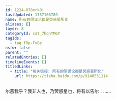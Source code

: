 ```yaml
---
id: 1224-078xrk8j
lastUpdated: 1757166789
name: 所有的阴谋论都是荧惑星所化
aliases: []
layer: 8
categoryId: cat_7hqnYMGY
tagIds:
  - tag_fRp-FvBe
nsfw: false
parent: ""
relatedEntries: []
timelineEvents: []
titledLinks:
  - title: "相关链接: 所有的阴谋论都是荧惑星所化"
    url: https://tieba.baidu.com/p/9148551114
---
```


尔恶我乎？我非人也，乃荧惑星也，将有以告尔：……